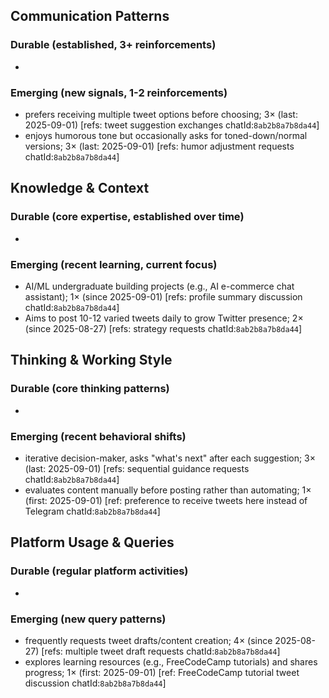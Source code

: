 ## Communication Patterns
### Durable (established, 3+ reinforcements)
- 

### Emerging (new signals, 1-2 reinforcements)
- prefers receiving multiple tweet options before choosing; 3× (last: 2025-09-01) [refs: tweet suggestion exchanges chatId:`8ab2b8a7b8da44`]
- enjoys humorous tone but occasionally asks for toned-down/normal versions; 3× (last: 2025-09-01) [refs: humor adjustment requests chatId:`8ab2b8a7b8da44`]

## Knowledge & Context
### Durable (core expertise, established over time)
- 

### Emerging (recent learning, current focus)
- AI/ML undergraduate building projects (e.g., AI e-commerce chat assistant); 1× (since 2025-09-01) [refs: profile summary discussion chatId:`8ab2b8a7b8da44`]
- Aims to post 10-12 varied tweets daily to grow Twitter presence; 2× (since 2025-08-27) [refs: strategy requests chatId:`8ab2b8a7b8da44`]

## Thinking & Working Style
### Durable (core thinking patterns)
- 

### Emerging (recent behavioral shifts)
- iterative decision-maker, asks "what's next" after each suggestion; 3× (last: 2025-09-01) [refs: sequential guidance requests chatId:`8ab2b8a7b8da44`]
- evaluates content manually before posting rather than automating; 1× (first: 2025-09-01) [ref: preference to receive tweets here instead of Telegram chatId:`8ab2b8a7b8da44`]

## Platform Usage & Queries
### Durable (regular platform activities)
- 

### Emerging (new query patterns)
- frequently requests tweet drafts/content creation; 4× (since 2025-08-27) [refs: multiple tweet draft requests chatId:`8ab2b8a7b8da44`]
- explores learning resources (e.g., FreeCodeCamp tutorials) and shares progress; 1× (first: 2025-09-01) [ref: FreeCodeCamp tutorial tweet discussion chatId:`8ab2b8a7b8da44`]